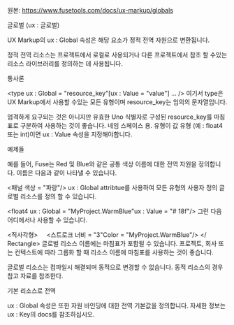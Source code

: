 원본: https://www.fusetools.com/docs/ux-markup/globals

글로벌 (ux : 글로벌)

UX Markup의 ux : Global 속성은 해당 요소가 정적 전역 자원으로 변환됩니다.

정적 전역 리소스는 프로젝트에서 로컬로 사용되거나 다른 프로젝트에서 참조 할 수있는 리소스 라이브러리를 정의하는 데 사용됩니다.

통사론

<type ux : Global = "resource_key"[ux : Value = "value"] ... />
여기서 type은 UX Markup에서 사용할 수있는 모든 유형이며 resource_key는 임의의 문자열입니다.

엄격하게 요구되는 것은 아니지만 유효한 Uno 식별자로 구성된 resource_key를 마침표로 구분하여 사용하는 것이 좋습니다. 네임 스페이스 용.
유형이 값 유형 (예 : float4 또는 int)이면 ux : Value 속성을 지정해야합니다.

예제들

예를 들어, Fuse는 Red 및 Blue와 같은 공통 색상 이름에 대한 전역 자원을 정의합니다. 이름은 다음과 같이 나타낼 수 있습니다.

<패널 색상 = "파랑"/>
ux : Global attribtue를 사용하여 모든 유형의 사용자 정의 글로벌 리소스를 정의 할 수 있습니다.

<float4 ux : Global = "MyProject.WarmBlue"ux : Value = "# 18f"/>
그런 다음 어디에서나 사용할 수 있습니다.

<직사각형>
    <스트로크 너비 = "3"Color = "MyProject.WarmBlue"/>
</ Rectangle>
글로벌 리소스 이름에는 마침표가 포함될 수 있습니다. 프로젝트, 회사 또는 컨텍스트에 따라 그룹화 할 때 리소스 이름에 마침표를 사용하는 것이 좋습니다.

글로벌 리소스는 컴파일시 해결되며 동적으로 변경할 수 없습니다. 동적 리소스의 경우 참고 자료를 참조한다.

기본 리소스로 전역

ux : Global 속성은 또한 자원 바인딩에 대한 전역 기본값을 정의합니다. 자세한 정보는 ux : Key의 docs를 참조하십시오.
